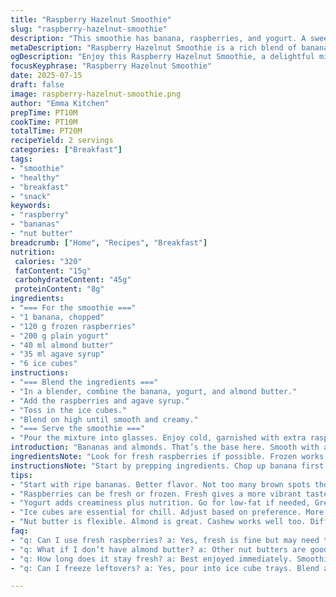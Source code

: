 ```yaml
---
title: "Raspberry Hazelnut Smoothie"
slug: "raspberry-hazelnut-smoothie"
description: "This smoothie has banana, raspberries, and yogurt. A sweet mix. Hazelnut butter adds richness. Maple syrup for sweetness. Cold and refreshing. Blend until smooth. Perfect for breakfast or a snack. Healthy ingredients. Fruit and nut combo. Satisfies hunger. Nutrient-packed drink."
metaDescription: "Raspberry Hazelnut Smoothie is a rich blend of bananas, raspberries, & yogurt. Sweet & creamy, perfect for breakfast or any snack on the go"
ogDescription: "Enjoy this Raspberry Hazelnut Smoothie, a delightful mix of banana and raspberries for a refreshing start to your day, healthy and satisfying."
focusKeyphrase: "Raspberry Hazelnut Smoothie"
date: 2025-07-15
draft: false
image: raspberry-hazelnut-smoothie.png
author: "Emma Kitchen"
prepTime: PT10M
cookTime: PT10M
totalTime: PT20M
recipeYield: 2 servings
categories: ["Breakfast"]
tags:
- "smoothie"
- "healthy"
- "breakfast"
- "snack"
keywords:
- "raspberry"
- "bananas"
- "nut butter"
breadcrumb: ["Home", "Recipes", "Breakfast"]
nutrition: 
 calories: "320"
 fatContent: "15g"
 carbohydrateContent: "45g"
 proteinContent: "8g"
ingredients:
- "=== For the smoothie ==="
- "1 banana, chopped"
- "120 g frozen raspberries"
- "200 g plain yogurt"
- "40 ml almond butter"
- "35 ml agave syrup"
- "6 ice cubes"
instructions:
- "=== Blend the ingredients ==="
- "In a blender, combine the banana, yogurt, and almond butter."
- "Add the raspberries and agave syrup."
- "Toss in the ice cubes."
- "Blend on high until smooth and creamy."
- "=== Serve the smoothie ==="
- "Pour the mixture into glasses. Enjoy cold, garnished with extra raspberries if desired."
introduction: "Bananas and almonds. That’s the base here. Smooth with a fruit punch. An excellent choice for energy. Good for post-workout or breakfast. Nut butters add healthy fats. Raspberries bring a tart flavor. Sweet with syrup. Cold ice for refreshment. Just blend. Enjoy it immediately. Nothing complicated. Packed with nutrients. It’s a fun drink."
ingredientsNote: "Look for fresh raspberries if possible. Frozen works too. Use any nut butter you like. Almond or cashew can substitute. Yogurt adds creaminess, go for low-fat if needed. Agave syrup is a liquid sweetener, honey may work as well. Adjust sweetness as per taste. Blender power matters for smooth texture. Ice gives a cold drink, adjust based on preference."
instructionsNote: "Start by prepping ingredients. Chop up banana first. Set aside. Measure out yogurt. Take out raspberries from freezer. Add to blender. Scoop almond butter into container. Pour in agave syrup next. Finally, toss in ice cubes. Blend until smooth. Texture should be creamy, adjust time as necessary. Pour into serving glasses. Can add berries on top as decoration."
tips:
- "Start with ripe bananas. Better flavor. Not too many brown spots though. This matters. A great base for smoothies. Experiment with quantities."
- "Raspberries can be fresh or frozen. Fresh gives a more vibrant taste. Frozen adds chill. Balance sweetness. Use the right amount of agave syrup."
- "Yogurt adds creaminess plus nutrition. Go for low-fat if needed, Greek yogurt can work. Will thicken the texture. Alter depending on creaminess needed."
- "Ice cubes are essential for chill. Adjust based on preference. More ice, colder drink. Too much can dilute flavor. Find the right balance."
- "Nut butter is flexible. Almond is great. Cashew works well too. Different flavors yield different tastes. Choose your favorite for variety."
faq:
- "q: Can I use fresh raspberries? a: Yes, fresh is fine but may need to adjust sweetness. Frozen gives a thicker texture. Use what is available."
- "q: What if I don’t have almond butter? a: Other nut butters are good. Peanut, cashew. Each one alters the flavor slightly. Choose based on preference."
- "q: How long does it stay fresh? a: Best enjoyed immediately. Smoothie separates over time. Store in fridge for a few hours if needed. Shake before drinking."
- "q: Can I freeze leftovers? a: Yes, pour into ice cube trays. Blend again later. Use within a month. Smoothies lose texture if frozen too long."

---
```

